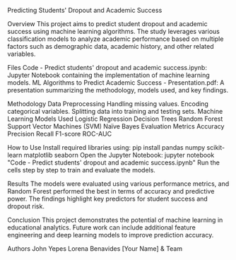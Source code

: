 Predicting Students' Dropout and Academic Success

Overview
This project aims to predict student dropout and academic success using machine learning algorithms. The study leverages various classification models to analyze academic performance based on multiple factors such as demographic data, academic history, and other related variables.

Files
Code - Predict students' dropout and academic success.ipynb: Jupyter Notebook containing the implementation of machine learning models.
ML Algorithms to Predict Academic Success - Presentation.pdf: A presentation summarizing the methodology, models used, and key findings.

Methodology
Data Preprocessing
Handling missing values.
Encoding categorical variables.
Splitting data into training and testing sets.
Machine Learning Models Used
Logistic Regression
Decision Trees
Random Forest
Support Vector Machines (SVM)
Naïve Bayes
Evaluation Metrics
Accuracy
Precision
Recall
F1-score
ROC-AUC

How to Use
Install required libraries using:
pip install pandas numpy scikit-learn matplotlib seaborn
Open the Jupyter Notebook:
jupyter notebook "Code - Predict students' dropout and academic success.ipynb"
Run the cells step by step to train and evaluate the models.

Results
The models were evaluated using various performance metrics, and Random Forest performed the best in terms of accuracy and predictive power. The findings highlight key predictors for student success and dropout risk.

Conclusion
This project demonstrates the potential of machine learning in educational analytics. Future work can include additional feature engineering and deep learning models to improve prediction accuracy.

Authors
John Yepes
Lorena Benavides
[Your Name] & Team
